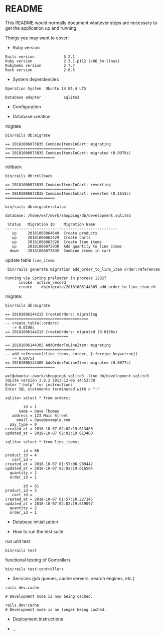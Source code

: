 # README

This README would normally document whatever steps are necessary to get the
application up and running.

Things you may want to cover:

* Ruby version

```code
Rails version             5.2.1
Ruby version              2.3.1-p112 (x86_64-linux)
RubyGems version          2.7.7
Rack version              2.0.5
```

* System dependencies

```code
Operation System  Ubuntu 14.04.4 LTS

Database adapter          sqlite3
```

* Configuration

* Database creation


migrate

```shell
bin/rails db:migrate

== 20181006073835 CombineItemsInCart: migrating ===============================
== 20181006073835 CombineItemsInCart: migrated (0.0978s) ======================
```

rollback

```shell
bin/rails db:rollback

== 20181006073835 CombineItemsInCart: reverting ===============================
== 20181006073835 CombineItemsInCart: reverted (0.1615s) ======================
```

```shell
bin/rails db:migrate:status

database: /home/wxf/work/shopping/db/development.sqlite3

 Status   Migration ID    Migration Name
--------------------------------------------------
   up     20181005064649  Create products
   up     20181006062429  Create carts
   up     20181006063326  Create line items
   up     20181006072930  Add quantity to line items
  down    20181006073835  Combine items in cart
```

update table `line_items`

```shell
 bin/rails generate migration add_order_to_line_item order:references

Running via Spring preloader in process 12827
      invoke  active_record
      create    db/migrate/20181006144305_add_order_to_line_item.rb
```

migrate:

```shell
bin/rails db:migrate

== 20181006144213 CreateOrders: migrating =====================================
-- create_table(:orders)
   -> 0.0190s
== 20181006144213 CreateOrders: migrated (0.0196s) ============================

== 20181006144305 AddOrderToLineItem: migrating ===============================
-- add_reference(:line_items, :order, {:foreign_key=>true})
   -> 0.0075s
== 20181006144305 AddOrderToLineItem: migrated (0.0077s) ======================
```

```shell
wxf@ubuntu:~/work/shopping$ sqlite3 -line db/development.sqlite3
SQLite version 3.8.2 2013-12-06 14:53:30
Enter ".help" for instructions
Enter SQL statements terminated with a ";"

sqlite> select * from orders;

        id = 1
      name = Dave Thomas
   address = 123 Main Street
     email = Dave@example.com
  pay_type = 0
created_at = 2018-10-07 02:02:19.613480
updated_at = 2018-10-07 02:02:19.613480

sqlite> select * from line_items;

        id = 60
product_id = 4
   cart_id =
created_at = 2018-10-07 01:57:06.989442
updated_at = 2018-10-07 02:02:19.616584
  quantity = 2
  order_id = 1

        id = 61
product_id = 3
   cart_id =
created_at = 2018-10-07 01:57:10.227145
updated_at = 2018-10-07 02:02:19.619097
  quantity = 2
  order_id = 1
```

* Database initialization

* How to run the test suite

run unit test

```shell
bin/rails test
```

functional testing of Controllers

```shell
bin/rails test:controllers
```

* Services (job queues, cache servers, search engines, etc.)

```shell
rails dev:cache

# Development mode is now being cached.
```

```shell
rails dev:cache
# Development mode is no longer being cached.
```

* Deployment instructions

* ...
